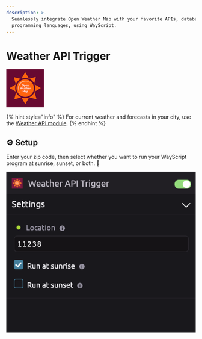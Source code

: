 ```yaml
---
description: >-
  Seamlessly integrate Open Weather Map with your favorite APIs, databases, and
  programming languages, using WayScript.
---
```


# Weather API Trigger

![Run your script at sunrise and/or sunset in a given location.](../../.gitbook/assets/open_weather_map.png)

{% hint style="info" %}
For current weather and forecasts in your city, use the [Weather API module](../modules/weather-api.md).
{% endhint %}

## ⚙ Setup

Enter your zip code, then select whether you want to run your WayScript program at sunrise, sunset, or both. 🌅

![](../../.gitbook/assets/weather.png)

